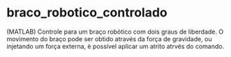 # braco_robotico_controlado
 (MATLAB) Controle para um braço robótico com dois graus de liberdade. O movimento do braço pode ser obtido através da força de gravidade, ou injetando um força externa, è possível aplicar um atrito atrvés do comando.
